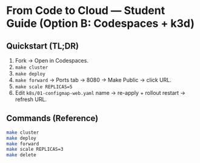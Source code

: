 # From Code to Cloud — Student Guide (Option B: Codespaces + k3d)


## Quickstart (TL;DR)
1. Fork → Open in Codespaces.
2. `make cluster`
3. `make deploy`
4. `make forward` → Ports tab → 8080 → Make Public → click URL.
5. `make scale REPLICAS=5`
6. Edit `k8s/01-configmap-web.yaml` name → re-apply + rollout restart → refresh URL.


## Commands (Reference)
```bash
make cluster
make deploy
make forward
make scale REPLICAS=3
make delete
